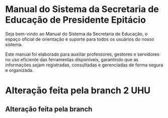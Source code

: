 # Manual do Sistema da Secretaria de Educação de Presidente Epitácio

Seja bem-vindo ao Manual do Sistema da Secretaria de Educação, o espaço oficial de orientação e suporte para todos os usuários do nosso sistema.

Este manual foi elaborado para auxiliar professores, gestores e servidores no uso eficiente das ferramentas disponíveis, garantindo que as informações sejam registradas, consultadas e gerenciadas de forma segura e organizada.

# Alteração feita pela branch 2 UHU

## Alteração feita pela branch